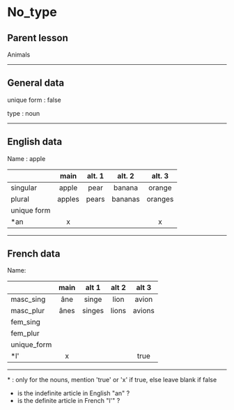 # No_type

## Parent lesson

<section>

Animals

</section>

---

## General data

<section>
unique form : false

type : noun

</section>

---

## English data

<section>
Name : apple

|             |  main  | alt. 1 | alt. 2  | alt. 3  |
| :---------- | :----: | :----: | :-----: | :-----: |
| singular    | apple  |  pear  | banana  | orange  |
| plural      | apples | pears  | bananas | oranges |
| unique form |        |        |         |         |
| \*an        |   x    |        |         |    x    |

</section>

---

## French data

<section>
Name:

|             | main | alt 1  | alt 2 | alt 3  |
| :---------- | :--: | :----: | :---: | :----: |
| masc_sing   | âne  | singe  | lion  | avion  |
| masc_plur   | ânes | singes | lions | avions |
| fem_sing    |      |        |       |        |
| fem_plur    |      |        |       |        |
| unique_form |      |        |       |        |
| \*l'        |  x   |        |       |  true  |

</section>

---

\* : only for the nouns, mention 'true' or 'x' if true, else leave blank if false

- is the indefinite article in English "an" ?
- is the definite article in French "l'" ?
